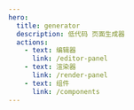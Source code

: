 ```yaml
---
hero:
  title: generator
  description: 低代码 页面生成器
  actions:
    - text: 编辑器
      link: /editor-panel
    - text: 渲染器
      link: /render-panel
    - text: 组件
      link: /components
---
```

